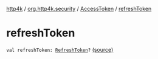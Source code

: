 [http4k](../../index.md) / [org.http4k.security](../index.md) / [AccessToken](index.md) / [refreshToken](./refresh-token.md)

# refreshToken

`val refreshToken: `[`RefreshToken`](../../org.http4k.security.oauth.server.refreshtoken/-refresh-token/index.md)`?` [(source)](https://github.com/http4k/http4k/blob/master/http4k-security-oauth/src/main/kotlin/org/http4k/security/AccessToken.kt#L15)